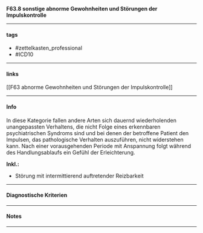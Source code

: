 __F63.8 sonstige abnorme Gewohnheiten und Störungen der Impulskontrolle__

___________________________________________
#### tags

- #zettelkasten_professional
- #ICD10 
___________________________________________
#### links

[[F63 abnorme Gewohnheiten und Störungen der Impulskontrolle]]

___________________________________________
#### Info
  
In diese Kategorie fallen andere Arten sich dauernd wiederholenden unangepassten Verhaltens, die nicht Folge eines erkennbaren psychiatrischen Syndroms sind und bei denen der betroffene Patient den Impulsen, das pathologische Verhalten auszuführen, nicht widerstehen kann. Nach einer vorausgehenden Periode mit Anspannung folgt während des Handlungsablaufs ein Gefühl der Erleichterung.

__Inkl.:__
- Störung mit intermittierend auftretender Reizbarkeit
___________________________________________
#### Diagnostische Kriterien

___________________________________________
#### Notes

___________________________________________

